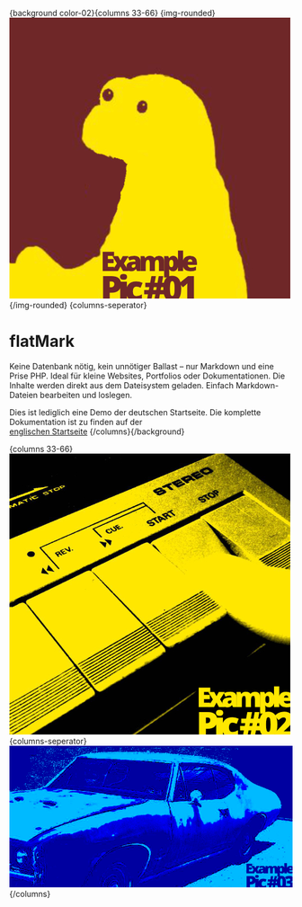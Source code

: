 <!-- title: flatMark - Ein minimalistischer Website-Generator auf Markdown-Basis -->
<!-- description: Keine Datenbank nötig, kein unnötiger Ballast – nur Markdown und eine Prise PHP. Ideal für kleine Websites, Portfolios oder Dokumentationen. Die Inhalte werden direkt aus dem Dateisystem geladen. Einfach Markdown-Dateien bearbeiten und loslegen. -->
<!-- robots: index, follow -->

{background color-02}{columns 33-66}
{img-rounded}
![Pic](/files/example-pic-01.jpg)
{/img-rounded}
{columns-seperator}
# flatMark
Keine Datenbank nötig, kein unnötiger Ballast – nur Markdown und eine Prise PHP. Ideal für kleine Websites, Portfolios oder Dokumentationen. Die Inhalte werden direkt aus dem Dateisystem geladen. Einfach Markdown-Dateien bearbeiten und loslegen.  

Dies ist lediglich eine Demo der deutschen Startseite. Die komplette Dokumentation ist zu finden auf der  
[englischen Startseite](/en)
{/columns}{/background}

{columns 33-66}
![Pic](/files/example-pic-02.jpg)
{columns-seperator}
![Pic](/files/example-pic-03.jpg)
{/columns}

